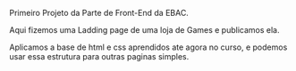 Primeiro Projeto da Parte de Front-End da EBAC.

Aqui fizemos uma Ladding page de uma loja de Games e publicamos ela.

Aplicamos a base de html e css aprendidos ate agora no curso, e podemos usar essa estrutura para outras paginas simples.
